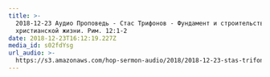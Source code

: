 ```yaml
---
title: >-
  2018-12-23 Аудио Проповедь - Стас Трифонов - Фундамент и строительство
  христианской жизни. Рим. 12:1-2
date: 2018-12-23T16:12:19.227Z
media_id: s02fdYsg
url_audio: >-
  https://s3.amazonaws.com/hop-sermon-audio/2018/2018-12-23-stas-trifonov-fundament-i-stroitel-stvo-hristianskoj-zhizni.mp3
---
```


